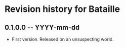 # Revision history for Bataille

## 0.1.0.0 -- YYYY-mm-dd

* First version. Released on an unsuspecting world.
